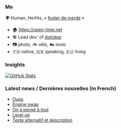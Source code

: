 ### Me

🌍 Human, He/His, « [footer de merde](https://open-time.net/post/2013/07/17/La-veritable-histoire-du-Footer-de-merde-) » 
* 🏠 https://open-time.net 
* 🛠️ Lead dev' of [dotclear](https://git.dotclear.org/dev/dotclear)
* 📷 photo, 🚲 vélo, 🏍️ moto 
* 🇫🇷 native, 🇬🇧 speaking, 🇪🇺 living

### Insights

[![GitHub Stats](https://github-readme-stats-sigma-five.vercel.app/api?username=franck-paul)](https://github.com/franck-paul)

### Latest news / Dernières nouvelles (in French)

<!-- BLOG-POST-LIST:START -->
- [Oups](https://open-time.net/post/2025/03/30/Oups)
- [Engine swap](https://open-time.net/post/2025/03/29/Engine-swap)
- [On a pensé à tout](https://open-time.net/post/2025/03/28/On-a-pense-a-tout)
- [Level up](https://open-time.net/post/2025/03/27/Level-up)
- [Texte alternatif et description](https://open-time.net/post/2025/03/26/Texte-alternatif-et-description)
<!-- BLOG-POST-LIST:END -->
